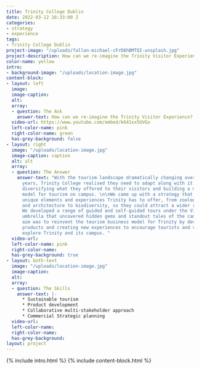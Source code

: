 ```yaml
---
title: Trinity College Dublin
date: 2022-03-12 16:33:00 Z
categories:
- strategy
- experience
tags:
- Trinity College Dublin
project-image: "/uploads/fallon-michael-cFrD6hBMTQI-unsplash.jpg"
project-description: How can we re-imagine the Trinity Visitor Experience?
color-name: yellow
intro:
- background-image: "/uploads/location-image.jpg"
content-block:
- layout: left
  image: 
  image-caption: 
  alt: 
  array:
  - question: The Ask
    answer-text: How can we re-imagine the Trinity Visitor Experience?
  video-url: https://www.youtube.com/embed/k641xx5UVGo
  left-color-name: pink
  right-color-name: green
  has-grey-background: false
- layout: right
  image: "/uploads/location-image.jpg"
  image-caption: caption
  alt: alt
  array:
  - question: The Answer
    answer-text: "With the tourism landscape dramatically changing over the past few
      years, Trinity College realised they need to adapt along with it. This meant
      diversifying what they offered to their visitors and building a more sustainable
      model for tourism on campus. \n\nWe came up with a strategy that told all the
      unique elements and experiences Trinity has to offer, from zoology to anatomy
      and architecture to biodiversity, so they could attract a wider range of visitors.
      We developed a range of guided and self-guided tours under the Visit Trinity
      umbrella that uncovered hidden gems and standout tales of the campus. \n\nOur
      aim was to reinvent the tourism business model for Trinity by developing existing
      products and creating new experiences to encourage tourists and visitors to
      explore Trinity and its campus. "
  video-url: 
  left-color-name: pink
  right-color-name: 
  has-grey-background: true
- layout: both-text
  image: "/uploads/location-image.jpg"
  image-caption: 
  alt: 
  array:
  - question: The Skills
    answer-text: |-
      * Sustainable tourism
      * Product development
      * Collaborative multi-stakeholder approach
      * Commercial Strategic planning
  video-url: 
  left-color-name: 
  right-color-name: 
  has-grey-background: 
layout: project
---
```


{% include intro.html %}
{% include content-block.html %}